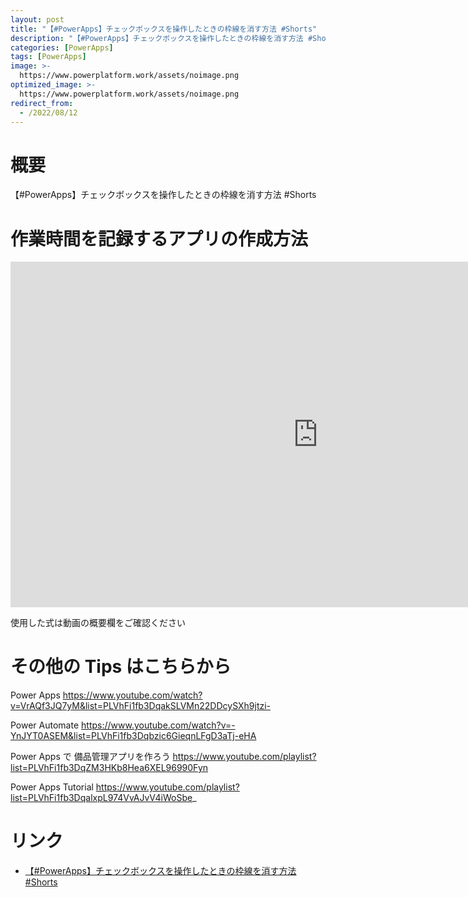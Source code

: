 ```yaml
---
layout: post
title: "【#PowerApps】チェックボックスを操作したときの枠線を消す方法 #Shorts"
description: "【#PowerApps】チェックボックスを操作したときの枠線を消す方法 #Shortsを動画で分かりやすく解説"
categories: [PowerApps]
tags: [PowerApps]
image: >-
  https://www.powerplatform.work/assets/noimage.png
optimized_image: >-
  https://www.powerplatform.work/assets/noimage.png
redirect_from:
  - /2022/08/12
---
```



#  概要

【#PowerApps】チェックボックスを操作したときの枠線を消す方法 #Shorts


# 作業時間を記録するアプリの作成方法

<iframe width="983" height="553" src="https://www.youtube.com/embed/F9OvzyQKnFQ" title="YouTube video player" frameborder="0" allow="accelerometer; autoplay; clipboard-write; encrypted-media; gyroscope; picture-in-picture" allowfullscreen></iframe>


使用した式は動画の概要欄をご確認ください


# その他の Tips はこちらから

Power Apps
https://www.youtube.com/watch?v=VrAQf3JQ7yM&list=PLVhFi1fb3DqakSLVMn22DDcySXh9jtzi- 

Power Automate
https://www.youtube.com/watch?v=-YnJYT0ASEM&list=PLVhFi1fb3Dqbzic6GieqnLFgD3aTj-eHA

Power Apps で 備品管理アプリを作ろう
https://www.youtube.com/playlist?list=PLVhFi1fb3DqZM3HKb8Hea6XEL96990Fyn

Power Apps Tutorial
https://www.youtube.com/playlist?list=PLVhFi1fb3DqalxpL974VvAJvV4iWoSbe_

# リンク


- [【#PowerApps】チェックボックスを操作したときの枠線を消す方法 #Shorts](https://www.youtube.com/watch?v=F9OvzyQKnFQ)

